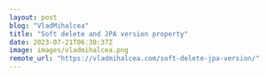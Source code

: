 ```yaml
---
layout: post
blog: "VladMihalcea"
title: "Soft delete and JPA version property"
date: 2023-07-21T06:30:37Z
image: images/vladmihalcea.png
remote_url: "https://vladmihalcea.com/soft-delete-jpa-version/"
---
```

